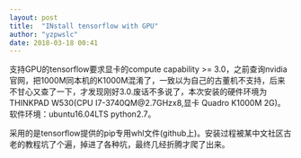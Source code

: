 ```yaml
---
layout: post
title:  "INstall tensorflow with GPU"
author: "yzpwslc"
date: 2018-03-18 00:41
---
```

<p>支持GPU的tensorflow要求显卡的compute capability >= 3.0，之前查询nvidia官网，把1000M同本机的K1000M混淆了，一致以为自己的古董机不支持，后来不甘心又查了一下，才发现刚好3.0.废话不多说了，本次安装的硬件环境为THINKPAD W530(CPU I7-3740QM@2.7GHzx8,显卡 Quadro K1000M 2G)。软件环境：ubuntu16.04LTS python2.7。</p>
<p>采用的是tensorflow提供的pip专用whl文件(github上)。安装过程被某中文社区古老的教程坑了个遍，掉进了各种坑，最终几经折腾才爬了出来。</p>
